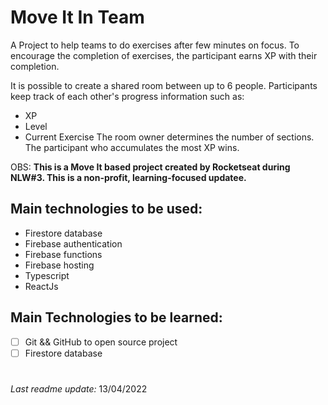 # Move It In Team

A Project to help teams to do exercises after few minutes on focus.
To encourage the completion of exercises, the participant earns XP with their completion.

It is possible to create a shared room between up to 6 people.
Participants keep track of each other's progress information such as:
  * XP
  * Level
  * Current Exercise
The room owner determines the number of sections.
The participant who accumulates the most XP wins.

OBS: **This is a Move It based project created by Rocketseat during NLW#3.
This is a non-profit, learning-focused updatee.**

## Main technologies to be used:
  * Firestore database
  * Firebase authentication
  * Firebase functions
  * Firebase hosting
  * Typescript
  * ReactJs

## Main Technologies to be learned:
  - [ ] Git && GitHub to open source project
  - [ ] Firestore database
  
#

*Last readme update:* 13/04/2022
